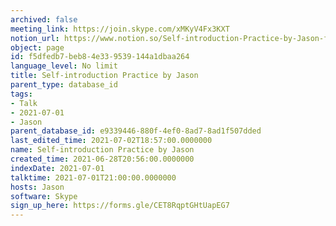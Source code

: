 ```yaml
---
archived: false
meeting_link: https://join.skype.com/xMKyV4Fx3KXT
notion_url: https://www.notion.so/Self-introduction-Practice-by-Jason-f5dfedb7beb84e339539144a1dbaa264
object: page
id: f5dfedb7-beb8-4e33-9539-144a1dbaa264
language_level: No limit
title: Self-introduction Practice by Jason
parent_type: database_id
tags:
- Talk
- 2021-07-01
- Jason
parent_database_id: e9339446-880f-4ef0-8ad7-8ad1f507dded
last_edited_time: 2021-07-02T18:57:00.0000000
name: Self-introduction Practice by Jason
created_time: 2021-06-28T20:56:00.0000000
indexDate: 2021-07-01
talktime: 2021-07-01T21:00:00.0000000
hosts: Jason
software: Skype
sign_up_here: https://forms.gle/CET8RqptGHtUapEG7
---
```







